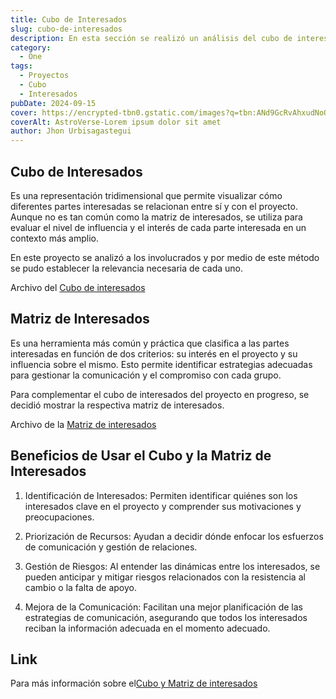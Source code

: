 ```yaml
---
title: Cubo de Interesados
slug: cubo-de-interesados
description: En esta sección se realizó un análisis del cubo de interesados
category:
  - One
tags:
  - Proyectos
  - Cubo
  - Interesados
pubDate: 2024-09-15
cover: https://encrypted-tbn0.gstatic.com/images?q=tbn:ANd9GcRvAhxudNoO9fccOLYCii3vZFAoRfoPLiu1_Q&s
coverAlt: AstroVerse-Lorem ipsum dolor sit amet
author: Jhon Urbisagastegui
---
```


## Cubo de Interesados

Es una representación tridimensional que permite visualizar cómo diferentes partes interesadas se relacionan entre sí y con el proyecto. Aunque no es tan común como la matriz de interesados, se utiliza para evaluar el nivel de influencia y el interés de cada parte interesada en un contexto más amplio.

En este proyecto se analizó a los involucrados y por medio de este método se pudo establecer la relevancia necesaria de cada uno.

<p>Archivo del <a href="https://drive.google.com/file/d/1UobAdHKOIhZlIsCKwsvxlLW3UBJm4Y3y/view?usp=sharing" target="_blank">Cubo de interesados</a></p>

## Matriz de Interesados

Es una herramienta más común y práctica que clasifica a las partes interesadas en función de dos criterios: su interés en el proyecto y su influencia sobre el mismo. Esto permite identificar estrategias adecuadas para gestionar la comunicación y el compromiso con cada grupo.

Para complementar el cubo de interesados del proyecto en progreso, se decidió mostrar la respectiva matriz de interesados.

<p>Archivo de la <a href="https://drive.google.com/file/d/1Zw8FetEPOeEOXntstBHWNTopgve3QYuF/view?usp=sharing" target="_blank">Matriz de interesados</a></p>

## Beneficios de Usar el Cubo y la Matriz de Interesados

1. Identificación de Interesados: Permiten identificar quiénes son los interesados clave en el proyecto y comprender sus motivaciones y preocupaciones.

2. Priorización de Recursos: Ayudan a decidir dónde enfocar los esfuerzos de comunicación y gestión de relaciones.

3. Gestión de Riesgos: Al entender las dinámicas entre los interesados, se pueden anticipar y mitigar riesgos relacionados con la resistencia al cambio o la falta de apoyo.

4. Mejora de la Comunicación: Facilitan una mejor planificación de las estrategias de comunicación, asegurando que todos los interesados reciban la información adecuada en el momento adecuado.

## Link

<p>Para más información sobre el<a href="https://docs.google.com/spreadsheets/d/1D_oKNXbLTypLWM_DGMCPlkCbf23Geq4X/edit?usp=sharing&ouid=101562657354961412591&rtpof=true&sd=true" target="_blank">Cubo y Matriz de interesados</a></p>